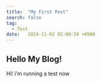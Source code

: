 ```yaml
---
title:  "My First Post"
search: false
tag:
  - Test
date:   2024-11-02 02:00:50 +0900
---
```

## Hello My Blog!
Hi! i'm running a test now